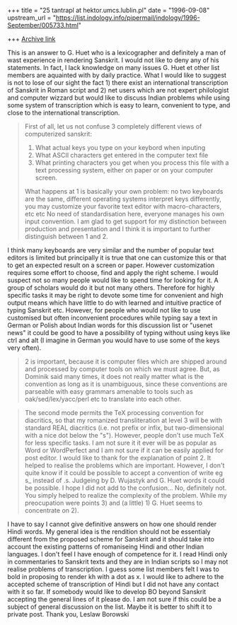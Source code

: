 +++
title = "25 tantrapl at hektor.umcs.lublin.pl"
date = "1996-09-08"
upstream_url = "https://list.indology.info/pipermail/indology/1996-September/005733.html"

+++
[Archive link](https://list.indology.info/pipermail/indology/1996-September/005733.html)

This is an answer to G. Huet who is a lexicographer and definitely
a man of wast experience in rendering Sanskrit. I would not like 
to deny any of his statements. In fact, I lack knowledge on many issues
G. Huet et other list members are aquainted with by daily practice. What I
would like to suggest is not to lose of our sight the fact 1) there exist an
international transcription of Sanskrit in Roman script and 2) net users
which are not expert philologist and computer wizzard but would like to 
discuss Indian problems while using some system of transcription which is
easy to learn, convenient to type, and close to the international
transcription.
> First of all, let us not confuse 3 completely different views of
> computerized sanskrit:
> 1. What actual keys you type on your keybord when inputing
> 2. What ASCII characters get entered in the computer text file
> 3. What printing characters you get when you process this file with
> a text processing system, either on paper or on your computer screen.
> 
> What happens at 1 is basically your own problem: no two keyboards are the same,
> different operating systems interpret keys differently, you may customize your
> favorite text editor with macro-characters, etc etc 
> No need of standardisation here, everyone manages his own input convention.
	I am glad to get support for my distinction between production and
presentation and I think it is important to further distinguish between 1
and 2.

I think many keyboards are very similar and the number of popular text editors
is limited but principally it is true that one can customize this or that to
get an expected result on a screen or paper. However customization requires
some effort to choose, find and apply the right scheme. I would suspect not 
so many people would like to spend time for looking for it. A group of
scholars would do it but not many others. Therefore for highly specific
tasks it may be right to devote some time for convenient and high output
means which have little to do with learned and intuitive practice of typing
Sanskrit etc. However, for people who would not like to use customised but
often inconvenient procedures while typing say a text in German or Polish 
about Indian words for this discussion list or "usenet news" it could be 
good to have a possibility of typing without using keys like ctrl and alt 
(I imagine in German you would have to use some of the keys very often).  


> 2 is important, because it is computer files which are shipped around and
> processed by computer tools on which we must agree. But, as Dominik said
> many times, it does not really matter what is the convention as long as it
> is unambiguous, since these conventions are parseable with easy grammars
> amenable to tools such as oak/sed/lex/yacc/perl etc to translate into each
> other. 

> The second mode permits the TeX processing convention for diacritics,
> so that my romanized transliteration at level 3 will be with standard
> REAL diacritics (i.e. not prefix or infix, but two-dimensional with a nice
> dot below the "s"). 
However, people don't use much TeX for less specific tasks. I am not sure it
it ever will be as popular as Word or WordPerfect and I am not sure if it
can be easily applied for post editor.
I would like to thank for the explanation of point 2. It helped to realise
the problems which are important. However, I don't quite know if it could
be possible to accept a convention of write eg s_  instead of .s. Judgeing
by D. Wujastyk and G. Huet words it could be possible. 
> I hope I did not add to the confusion...
No, definitely not. You simply helped to realize the complexity of the
problem. While my preocupation were points 3) and (a little) 1)
G. Huet seems to concentrate on 2).

I have to say I cannot give definitive answers on how one should render
Hindi words. My general idea is the rendition should not be essentialy
different from the proposed scheme for Sanskrit and it should take into
account the existing patterns of romaniseing Hindi and other Indian
languages. I don't feel I have enough of competence for it. I read Hindi
only in commentaries to Sanskrit texts and they are in Indian scripts so
I may not realise problems of transcription. I guess some list members 
felt I was to bold in proposing to render kh with a dot as x. I would like
to adhere to the accepted scheme of transcription of Hindi but I did not
have any contact with it so far.
If somebody would like to develop BO beyond Sanskrit accepting the general
lines of it please do. I am not sure if this could be a subject of general
discussion on the list. Maybe it is better to shift it to private post.
 Thank you,
		Leslaw Borowski



> 
> 
> 
> 






